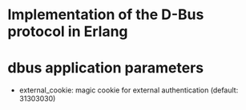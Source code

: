 Implementation of the D-Bus protocol in Erlang
==============================================

# dbus application parameters

* external_cookie: magic cookie for external authentication (default: 31303030)
